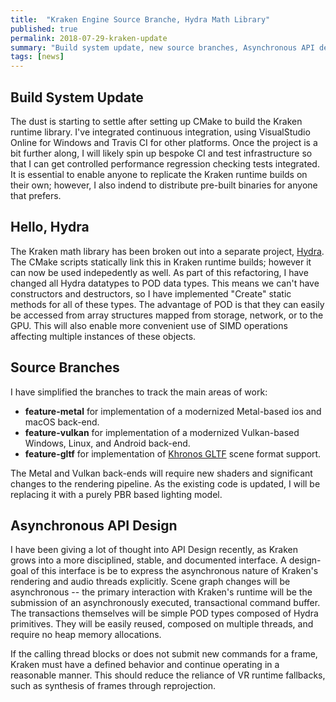```yaml
---
title:  "Kraken Engine Source Branche, Hydra Math Library"
published: true
permalink: 2018-07-29-kraken-update
summary: "Build system update, new source branches, Asynchronous API design"
tags: [news]
---
```


## Build System Update

The dust is starting to settle after setting up CMake to build the Kraken runtime library.  I've integrated continuous integration, using VisualStudio Online for Windows and Travis CI for other platforms.  Once the project is a bit further along, I will likely spin up bespoke CI and test infrastructure so that I can get controlled performance regression checking tests integrated.  It is essential to enable anyone to replicate the Kraken runtime builds on their own; however, I also indend to distribute pre-built binaries for anyone that prefers.

## Hello, Hydra

The Kraken math library has been broken out into a separate project, [Hydra](https://github.com/KrakenEngine/hydra).  The CMake scripts statically link this in Kraken runtime builds; however it can now be used indepedently as well.  As part of this refactoring, I have changed all Hydra datatypes to POD data types.  This means we can't have constructors and destructors, so I have implemented "Create" static methods for all of these types.  The advantage of POD is that they can easily be accessed from array structures mapped from storage, network, or to the GPU.  This will also enable more convenient use of SIMD operations affecting multiple instances of these objects.

## Source Branches

I have simplified the branches to track the main areas of work:

* **feature-metal** for implementation of a modernized Metal-based ios and macOS back-end.
* **feature-vulkan** for implementation of a modernized Vulkan-based Windows, Linux, and Android back-end.
* **feature-gltf** for implementation of [Khronos GLTF](https://www.khronos.org/gltf/) scene format support.

The Metal and Vulkan back-ends will require new shaders and significant changes to the rendering pipeline.  As the existing code is updated, I will be replacing it with a purely PBR based lighting model.

## Asynchronous API Design

I have been giving a lot of thought into API Design recently, as Kraken grows into a more disciplined, stable, and documented interface.  A design-goal of this interface is be to express the asynchronous nature of Kraken's rendering and audio threads explicitly.  Scene graph changes will be asynchronous -- the primary interaction with Kraken's runtime will be the submission of an asynchronously executed, transactional command buffer.  The transactions themselves will be simple POD types composed of Hydra primitives.  They will be easily reused, composed on multiple threads, and require no heap memory allocations.

If the calling thread blocks or does not submit new commands for a frame, Kraken must have a defined behavior and continue operating in a reasonable manner.  This should reduce the reliance of VR runtime fallbacks, such as synthesis of frames through reprojection.

